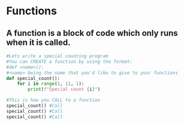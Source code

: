 # Functions
## A function is a block of code which only runs when it is called.
```python 
#Lets write a special counting program
#You can CREATE a function by using the format:
#def <name>():
#<name> being the name that you'd like to give to your functions
def special_count():
    for i in range(1, 11, 1):
        print(f"Special count {i}")

#This is how you CALL to a function
special_count() #Call
special_count() #Call
special_count() #Call
```